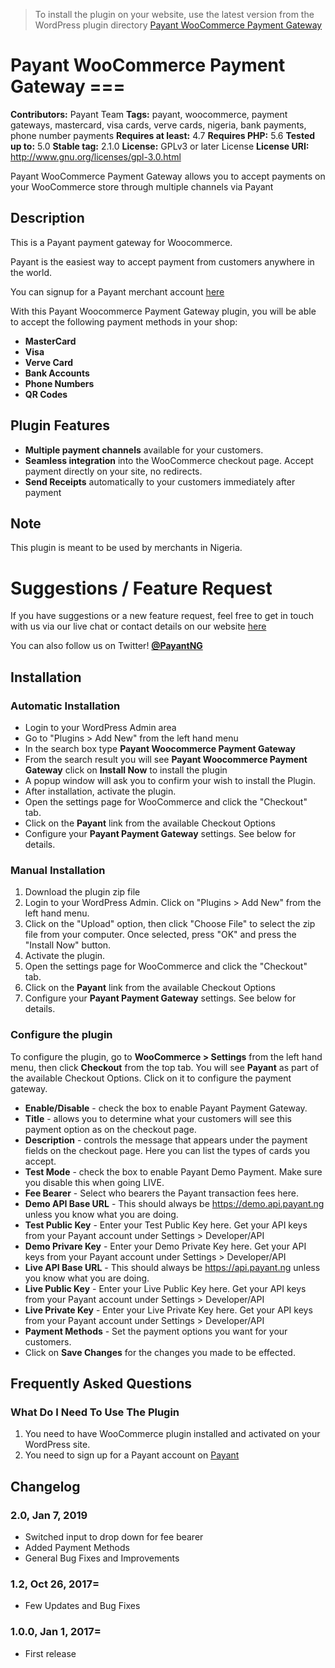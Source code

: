 > To install the plugin on your website, use the latest version from the WordPress plugin directory [Payant WooCommerce Payment Gateway](https://wordpress.org/plugins/payant-woocommerce/)

# Payant WooCommerce Payment Gateway ===
**Contributors:** Payant Team
**Tags:** payant, woocommerce, payment gateways, mastercard, visa cards, verve cards, nigeria, bank payments, phone number payments
**Requires at least:** 4.7
**Requires PHP:** 5.6
**Tested up to:** 5.0
**Stable tag:** 2.1.0
**License:** GPLv3 or later License
**License URI:** http://www.gnu.org/licenses/gpl-3.0.html

Payant WooCommerce Payment Gateway allows you to accept payments on your WooCommerce store through multiple channels via Payant



## Description

This is a Payant payment gateway for Woocommerce.

Payant is the easiest way to accept payment from customers anywhere in the world.

You can signup for a Payant merchant account [here](https://payant.ng/get-started)

With this Payant Woocommerce Payment Gateway plugin, you will be able to accept the following payment methods in your shop:

* __MasterCard__
* __Visa__
* __Verve Card__
* __Bank Accounts__
* __Phone Numbers__
* __QR Codes__

## Plugin Features 

* __Multiple payment channels__ available for your customers.
* __Seamless integration__ into the WooCommerce checkout page. Accept payment directly on your site, no redirects.
* __Send Receipts__ automatically to your customers immediately after payment

## Note 

This plugin is meant to be used by merchants in Nigeria.


# Suggestions / Feature Request

If you have suggestions or a new feature request, feel free to get in touch with us via our live chat or contact details on our website [here](https://payant.ng)

You can also follow us on Twitter! **[@PayantNG](http://twitter.com/PayantNG)**


## Installation

### Automatic Installation
* 	Login to your WordPress Admin area
* 	Go to "Plugins > Add New" from the left hand menu
* 	In the search box type __Payant Woocommerce Payment Gateway__
*	From the search result you will see __Payant Woocommerce Payment Gateway__ click on __Install Now__ to install the plugin
*	A popup window will ask you to confirm your wish to install the Plugin.
*	After installation, activate the plugin.
* 	Open the settings page for WooCommerce and click the "Checkout" tab.
* 	Click on the __Payant__ link from the available Checkout Options
*	Configure your __Payant Payment Gateway__ settings. See below for details.

### Manual Installation
1. 	Download the plugin zip file
2. 	Login to your WordPress Admin. Click on "Plugins > Add New" from the left hand menu.
3.  Click on the "Upload" option, then click "Choose File" to select the zip file from your computer. Once selected, press "OK" and press the "Install Now" button.
4.  Activate the plugin.
5. 	Open the settings page for WooCommerce and click the "Checkout" tab.
6. 	Click on the __Payant__ link from the available Checkout Options
7.	Configure your __Payant Payment Gateway__ settings. See below for details.



### Configure the plugin 
To configure the plugin, go to __WooCommerce > Settings__ from the left hand menu, then click __Checkout__ from the top tab. You will see __Payant__ as part of the available Checkout Options. Click on it to configure the payment gateway.

* __Enable/Disable__ - check the box to enable Payant Payment Gateway.
* __Title__ - allows you to determine what your customers will see this payment option as on the checkout page.
* __Description__ - controls the message that appears under the payment fields on the checkout page. Here you can list the types of cards you accept.
* __Test Mode__ - check the box to enable Payant Demo Payment. Make sure you disable this when going LIVE.
* __Fee Bearer__ - Select who bearers the Payant transaction fees here. 
* __Demo API Base URL__ - This should always be https://demo.api.payant.ng unless you know what you are doing.
* __Test Public Key__ - Enter your Test Public Key here. Get your API keys from your Payant account under Settings > Developer/API
* __Demo Privare Key__ - Enter your Demo Private Key here. Get your API keys from your Payant account under Settings > Developer/API
* __Live API Base URL__ - This should always be https://api.payant.ng unless you know what you are doing.
* __Live Public Key__ - Enter your Live Public Key here. Get your API keys from your Payant account under Settings > Developer/API
* __Live Private Key__ - Enter your Live Private Key here. Get your API keys from your Payant account under Settings > Developer/API
* __Payment Methods__ - Set the payment options you want for your customers.
* Click on __Save Changes__ for the changes you made to be effected.




## Frequently Asked Questions

### What Do I Need To Use The Plugin

1.	You need to have WooCommerce plugin installed and activated on your WordPress site.
2.	You need to sign up for a Payant account on [Payant](https://payant.ng)

## Changelog

### 2.0, Jan 7, 2019
*	Switched input to drop down for fee bearer
*	Added Payment Methods
*	General Bug Fixes and Improvements

### 1.2, Oct 26, 2017=
*	Few Updates and Bug Fixes

### 1.0.0, Jan 1, 2017=
*   First release

